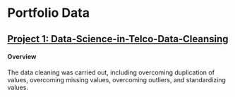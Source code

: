
# Portfolio Data
## [Project 1: Data-Science-in-Telco-Data-Cleansing](https://github.com/agungbudiwirawan/Data-Science-in-Telco-Data-Cleansing)
#### **Overview**
The data cleaning was carried out, including overcoming duplication of values, overcoming missing values, overcoming outliers, and standardizing values.

